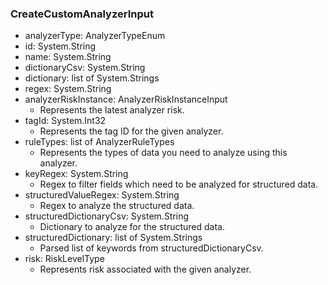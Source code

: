 ### CreateCustomAnalyzerInput
- analyzerType: AnalyzerTypeEnum
- id: System.String
- name: System.String
- dictionaryCsv: System.String
- dictionary: list of System.Strings
- regex: System.String
- analyzerRiskInstance: AnalyzerRiskInstanceInput
  - Represents the latest analyzer risk.
- tagId: System.Int32
  - Represents the tag ID for the given analyzer.
- ruleTypes: list of AnalyzerRuleTypes
  - Represents the types of data you need to analyze using this analyzer.
- keyRegex: System.String
  - Regex to filter fields which need to be analyzed for structured data.
- structuredValueRegex: System.String
  - Regex to analyze the structured data.
- structuredDictionaryCsv: System.String
  - Dictionary to analyze for the structured data.
- structuredDictionary: list of System.Strings
  - Parsed list of keywords from structuredDictionaryCsv.
- risk: RiskLevelType
  - Represents risk associated with the given analyzer.
